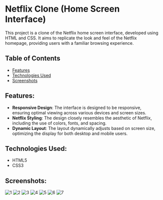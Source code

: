 # Netflix Clone (Home Screen Interface)

This project is a clone of the Netflix home screen interface, developed using HTML and CSS. It aims to replicate the look and feel of the Netflix homepage, providing users with a familiar browsing experience.

## Table of Contents
- [Features](#features)
- [Technologies Used](#technologies-used)
- [Screenshots](#screenshots)

## Features:

- **Responsive Design**: The interface is designed to be responsive, ensuring optimal viewing across various devices and screen sizes.
- **Netflix Styling**: The design closely resembles the aesthetic of Netflix, including the use of colors, fonts, and spacing.
- **Dynamic Layout**: The layout dynamically adjusts based on screen size, optimizing the display for both desktop and mobile users.

## Technologies Used:

- HTML5
- CSS3

## Screenshots:
![1](https://github.com/Preritmujoo/Netflix-Clone/assets/95234935/0c4e6f39-0ea2-4345-a52e-8edefcfa354c)
![2](https://github.com/Preritmujoo/Netflix-Clone/assets/95234935/f2485952-1dba-49dc-9d5a-c6d1d47ecfe9)
![3](https://github.com/Preritmujoo/Netflix-Clone/assets/95234935/2e7fdcef-56bb-44db-be2a-409e6e63d642)
![4](https://github.com/Preritmujoo/Netflix-Clone/assets/95234935/3d4399ee-9b2e-47aa-830c-82cd5be1ab01)
![5](https://github.com/Preritmujoo/Netflix-Clone/assets/95234935/967b0531-0089-44da-9764-af97030a195f)
![6](https://github.com/Preritmujoo/Netflix-Clone/assets/95234935/4ba8fb83-967a-43dd-9280-4126c6283fdb)
![7](https://github.com/Preritmujoo/Netflix-Clone/assets/95234935/bfa4136e-7cc4-404a-b82e-d130982bbc9c)
